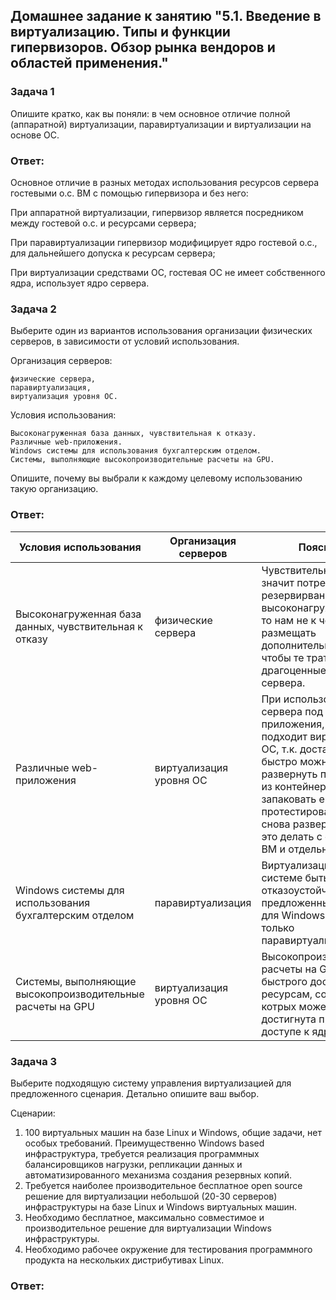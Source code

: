 ## Домашнее задание к занятию "5.1. Введение в виртуализацию. Типы и функции гипервизоров. Обзор рынка вендоров и областей применения."
### Задача 1
Опишите кратко, как вы поняли: в чем основное отличие полной (аппаратной) виртуализации, паравиртуализации и виртуализации на основе ОС.
### Ответ: 
Основное отличие в разных методах использования ресурсов сервера гостевыми о.с. ВМ с помощью гипервизора и без него:

При аппаратной виртуализации, гипервизор является посредником между гостевой о.с. и ресурсами сервера;
    
При паравиртуализации гипервизор модифицирует ядро гостевой о.с., для дальнейшего допуска к ресурсам сервера;
    
При виртуализации средствами ОС, гостевая ОС не имеет собственного ядра, использует ядро сервера.
### Задача 2
Выберите один из вариантов использования организации физических серверов, в зависимости от условий использования.

Организация серверов:

    физические сервера,
    паравиртуализация,
    виртуализация уровня ОС.

Условия использования:

    Высоконагруженная база данных, чувствительная к отказу.
    Различные web-приложения.
    Windows системы для использования бухгалтерским отделом.
    Системы, выполняющие высокопроизводительные расчеты на GPU.

Опишите, почему вы выбрали к каждому целевому использованию такую организацию.
### Ответ:
| Условия использования| Организация серверов| Пояснение |
| --- | --- | --- |
| Высоконагруженная база данных, чувствительная к отказу | физические сервера | Чувствительная к отказу, значит потребуется резервирвание, а т.к. высоконагруженная БД, то нам не к чему размещать дополнительные ВМ, чтобы те тратили драгоценные ресурсы сервера.  |
| Различные web-приложения | виртуализация уровня ОС | При использовании сервера под web-приложения, лучше всего подходит виртуализация ОС, т.к. достаточно быстро можно развернуть приложение из контейнера или запаковать его туда, протестировать, а потом снова развернуть, нежели это делать с отельными ВМ и отдельным ядром. |
| Windows системы для использования бухгалтерским отделом | паравиртуализация | Виртуализация поможет системе быть более отказоустойчивой, из предложенных вариантов для Windows возможна только паравиртуализация. |
| Системы, выполняющие высокопроизводительные расчеты на GPU | виртуализация уровня ОС | Высокопроизводительные расчеты на GPU, требуют быстрого доступа к ресурсам, совокупность котрых может быть достигнута при прямом доступе к ядру сервера|
### Задача 3
Выберите подходящую систему управления виртуализацией для предложенного сценария. Детально опишите ваш выбор.

Сценарии:

1. 100 виртуальных машин на базе Linux и Windows, общие задачи, нет особых требований. Преимущественно Windows based инфраструктура, требуется реализация программных балансировщиков нагрузки, репликации данных и автоматизированного механизма создания резервных копий.
2. Требуется наиболее производительное бесплатное open source решение для виртуализации небольшой (20-30 серверов) инфраструктуры на базе Linux и Windows виртуальных машин.
3. Необходимо бесплатное, максимально совместимое и производительное решение для виртуализации Windows инфраструктуры.
4. Необходимо рабочее окружение для тестирования программного продукта на нескольких дистрибутивах Linux.
### Ответ:
    


